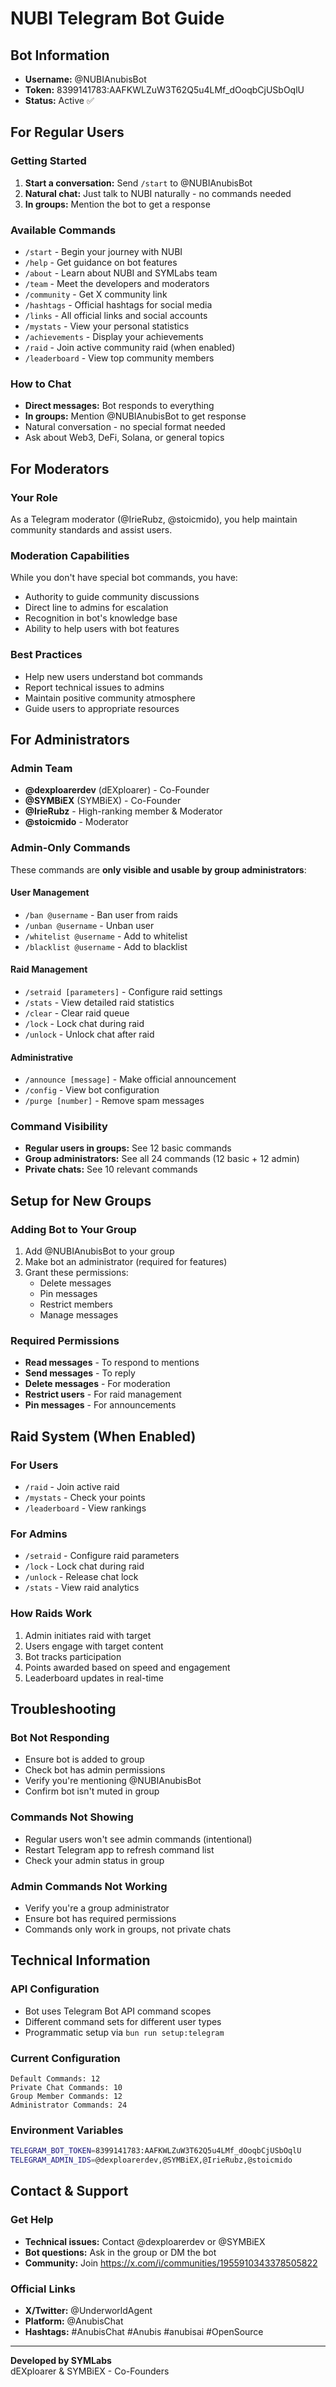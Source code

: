 # NUBI Telegram Bot Guide

## Bot Information
- **Username:** @NUBIAnubisBot  
- **Token:** 8399141783:AAFKWLZuW3T62Q5u4LMf_dOoqbCjUSbOqlU
- **Status:** Active ✅

## For Regular Users

### Getting Started
1. **Start a conversation:** Send `/start` to @NUBIAnubisBot
2. **Natural chat:** Just talk to NUBI naturally - no commands needed
3. **In groups:** Mention the bot to get a response

### Available Commands
- `/start` - Begin your journey with NUBI
- `/help` - Get guidance on bot features
- `/about` - Learn about NUBI and SYMLabs team
- `/team` - Meet the developers and moderators
- `/community` - Get X community link
- `/hashtags` - Official hashtags for social media
- `/links` - All official links and social accounts
- `/mystats` - View your personal statistics
- `/achievements` - Display your achievements
- `/raid` - Join active community raid (when enabled)
- `/leaderboard` - View top community members

### How to Chat
- **Direct messages:** Bot responds to everything
- **In groups:** Mention @NUBIAnubisBot to get response
- Natural conversation - no special format needed
- Ask about Web3, DeFi, Solana, or general topics

## For Moderators

### Your Role
As a Telegram moderator (@IrieRubz, @stoicmido), you help maintain community standards and assist users.

### Moderation Capabilities
While you don't have special bot commands, you have:
- Authority to guide community discussions
- Direct line to admins for escalation
- Recognition in bot's knowledge base
- Ability to help users with bot features

### Best Practices
- Help new users understand bot commands
- Report technical issues to admins
- Maintain positive community atmosphere
- Guide users to appropriate resources

## For Administrators

### Admin Team
- **@dexploarerdev** (dEXploarer) - Co-Founder
- **@SYMBiEX** (SYMBiEX) - Co-Founder
- **@IrieRubz** - High-ranking member & Moderator
- **@stoicmido** - Moderator

### Admin-Only Commands
These commands are **only visible and usable by group administrators**:

#### User Management
- `/ban @username` - Ban user from raids
- `/unban @username` - Unban user
- `/whitelist @username` - Add to whitelist
- `/blacklist @username` - Add to blacklist

#### Raid Management
- `/setraid [parameters]` - Configure raid settings
- `/stats` - View detailed raid statistics
- `/clear` - Clear raid queue
- `/lock` - Lock chat during raid
- `/unlock` - Unlock chat after raid

#### Administrative
- `/announce [message]` - Make official announcement
- `/config` - View bot configuration
- `/purge [number]` - Remove spam messages

### Command Visibility
- **Regular users in groups:** See 12 basic commands
- **Group administrators:** See all 24 commands (12 basic + 12 admin)
- **Private chats:** See 10 relevant commands

## Setup for New Groups

### Adding Bot to Your Group
1. Add @NUBIAnubisBot to your group
2. Make bot an administrator (required for features)
3. Grant these permissions:
   - Delete messages
   - Pin messages  
   - Restrict members
   - Manage messages

### Required Permissions
- **Read messages** - To respond to mentions
- **Send messages** - To reply
- **Delete messages** - For moderation
- **Restrict users** - For raid management
- **Pin messages** - For announcements

## Raid System (When Enabled)

### For Users
- `/raid` - Join active raid
- `/mystats` - Check your points
- `/leaderboard` - View rankings

### For Admins
- `/setraid` - Configure raid parameters
- `/lock` - Lock chat during raid
- `/unlock` - Release chat lock
- `/stats` - View raid analytics

### How Raids Work
1. Admin initiates raid with target
2. Users engage with target content
3. Bot tracks participation
4. Points awarded based on speed and engagement
5. Leaderboard updates in real-time

## Troubleshooting

### Bot Not Responding
- Ensure bot is added to group
- Check bot has admin permissions
- Verify you're mentioning @NUBIAnubisBot
- Confirm bot isn't muted in group

### Commands Not Showing
- Regular users won't see admin commands (intentional)
- Restart Telegram app to refresh command list
- Check your admin status in group

### Admin Commands Not Working
- Verify you're a group administrator
- Ensure bot has required permissions
- Commands only work in groups, not private chats

## Technical Information

### API Configuration
- Bot uses Telegram Bot API command scopes
- Different command sets for different user types
- Programmatic setup via `bun run setup:telegram`

### Current Configuration
```
Default Commands: 12
Private Chat Commands: 10  
Group Member Commands: 12
Administrator Commands: 24
```

### Environment Variables
```bash
TELEGRAM_BOT_TOKEN=8399141783:AAFKWLZuW3T62Q5u4LMf_dOoqbCjUSbOqlU
TELEGRAM_ADMIN_IDS=@dexploarerdev,@SYMBiEX,@IrieRubz,@stoicmido
```

## Contact & Support

### Get Help
- **Technical issues:** Contact @dexploarerdev or @SYMBiEX
- **Bot questions:** Ask in the group or DM the bot
- **Community:** Join https://x.com/i/communities/1955910343378505822

### Official Links
- **X/Twitter:** @UnderworldAgent
- **Platform:** @AnubisChat
- **Hashtags:** #AnubisChat #Anubis #anubisai #OpenSource

---

**Developed by SYMLabs**  
dEXploarer & SYMBiEX - Co-Founders